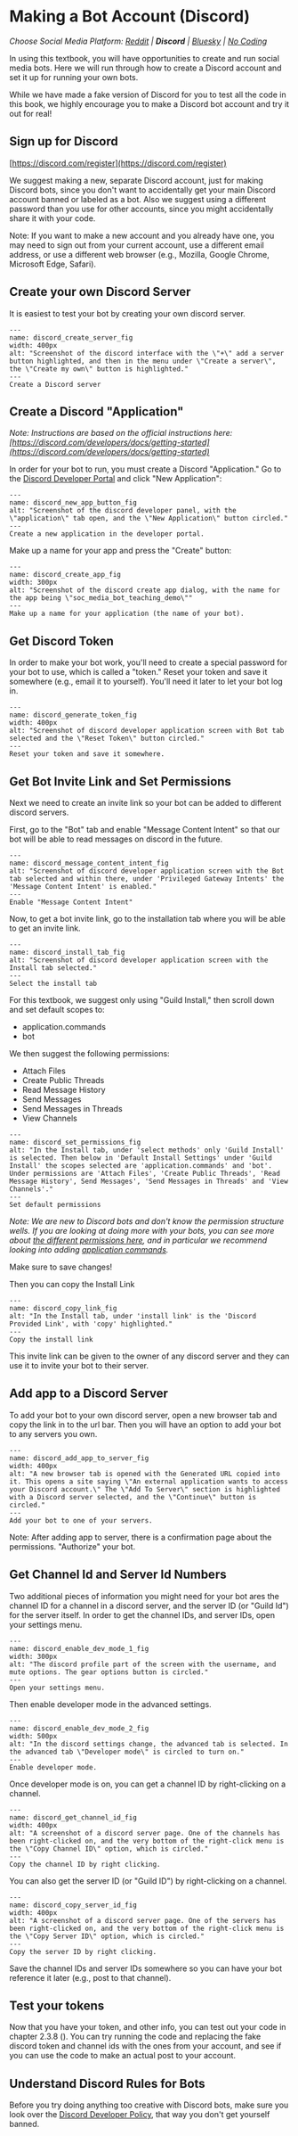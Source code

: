 # Making a Bot Account (Discord)
_Choose Social Media Platform: <a href='../../reddit/appendix/making_bot_account.html'>Reddit</a> | __Discord__ | <a href='../../bsky/appendix/making_bot_account.html'>Bluesky</a> | <a href='../../nocode/appendix/making_bot_account.html'>No Coding</a>_


In using this textbook, you will have opportunities to create and run social media bots. Here we will run through how to create a Discord account and set it up for running your own bots.

While we have made a fake version of Discord for you to test all the code in this book, we highly encourage you to make a Discord bot account and try it out for real!

## Sign up for Discord
[https://discord.com/register](https://discord.com/register)

We suggest making a new, separate Discord account, just for making Discord bots, since you don't want to accidentally get your main Discord account banned or labeled as a bot. Also we suggest using a different password than you use for other accounts, since you might accidentally share it with your code.

Note: If you want to make a new account and you already have one, you may need to sign out from your current account, use a different email address, or use a different web browser (e.g., Mozilla, Google Chrome, Microsoft Edge, Safari).

## Create your own Discord Server
It is easiest to test your bot by creating your own discord server.

```{figure} discord_create_server.png
---
name: discord_create_server_fig
width: 400px
alt: "Screenshot of the discord interface with the \"+\" add a server button highlighted, and then in the menu under \"Create a server\", the \"Create my own\" button is highlighted."
---
Create a Discord server
```


## Create a Discord "Application"

_Note: Instructions are based on the official instructions here: [https://discord.com/developers/docs/getting-started](https://discord.com/developers/docs/getting-started)_

In order for your bot to run, you must create a Discord "Application." Go to the [Discord Developer Portal](https://discord.com/developers/) and click "New Application":

```{figure} discord_new_app_button.png
---
name: discord_new_app_button_fig
alt: "Screenshot of the discord developer panel, with the \"application\" tab open, and the \"New Application\" button circled."
---
Create a new application in the developer portal.
```

Make up a name for your app and press the "Create" button:

```{figure} discord_create_app.png
---
name: discord_create_app_fig
width: 300px
alt: "Screenshot of the discord create app dialog, with the name for the app being \"soc_media_bot_teaching_demo\""
---
Make up a name for your application (the name of your bot).
```

## Get Discord Token
In order to make your bot work, you'll need to create a special password for your bot to use, which is called a "token." Reset your token and save it somewhere (e.g., email it to yourself). You'll need it later to let your bot log in.

```{figure} discord_generate_token.png
---
name: discord_generate_token_fig
width: 400px
alt: "Screenshot of discord developer application screen with Bot tab selected and the \"Reset Token\" button circled."
---
Reset your token and save it somewhere.
```

## Get Bot Invite Link and Set Permissions
Next we need to create an invite link so your bot can be added to different discord servers. 

First, go to the "Bot" tab and enable "Message Content Intent" so that our bot will be able to read messages on discord in the future.


```{figure} discord_message_content_intent.png
---
name: discord_message_content_intent_fig
alt: "Screenshot of discord developer application screen with the Bot tab selected and within there, under 'Privileged Gateway Intents' the 'Message Content Intent' is enabled."
---
Enable "Message Content Intent"
```


Now, to get a bot invite link, go to the installation tab where you will be able to get an invite link.

```{figure} discord_install_tab.png
---
name: discord_install_tab_fig
alt: "Screenshot of discord developer application screen with the Install tab selected."
---
Select the install tab
```


 For this textbook, we suggest only using "Guild Install," then scroll down and set default scopes to:
- application.commands
- bot

We then suggest the following permissions:
- Attach Files
- Create Public Threads
- Read Message History
- Send Messages
- Send Messages in Threads
- View Channels

```{figure} discord_set_permissions.png
---
name: discord_set_permissions_fig
alt: "In the Install tab, under 'select methods' only 'Guild Install' is selected. Then below in 'Default Install Settings' under 'Guild Install' the scopes selected are 'application.commands' and 'bot'. Under permissions are 'Attach Files', 'Create Public Threads', 'Read Message History', Send Messages', 'Send Messages in Threads' and 'View Channels'."
---
Set default permissions
```

_Note: We are new to Discord bots and don't know the permission structure wells. If you are looking at doing more with your bots, you can see more about [the different permissions here](https://discord.com/developers/docs/topics/oauth2#shared-resources-oauth2-scopes), and in particular we recommend looking into adding [application commands](https://discord.com/developers/docs/interactions/application-commands)._


Make sure to save changes!

Then you can copy the Install Link

```{figure} discord_copy_link.png
---
name: discord_copy_link_fig
alt: "In the Install tab, under 'install link' is the 'Discord Provided Link', with 'copy' highlighted."
---
Copy the install link
```

This invite link can be given to the owner of any discord server and they can use it to invite your bot to their server.

## Add app to a Discord Server
To add your bot to your own discord server, open a new browser tab and copy the link in to the url bar. Then you will have an option to add your bot to any servers you own.

```{figure} discord_add_app_to_server.png
---
name: discord_add_app_to_server_fig
width: 400px
alt: "A new browser tab is opened with the Generated URL copied into it. This opens a site saying \"An external application wants to access your Discord account.\" The \"Add To Server\" section is highlighted with a Discord server selected, and the \"Continue\" button is circled."
---
Add your bot to one of your servers.
```

Note: After adding app to server, there is a confirmation page about the permissions. "Authorize" your bot.

## Get Channel Id and Server Id Numbers

Two additional pieces of information you might need for your bot ares the channel ID for a channel in a discord server, and the server ID (or "Guild Id") for the server itself. In order to get the channel IDs, and server IDs, open your settings menu.

```{figure} discord_enable_dev_mode_1.png
---
name: discord_enable_dev_mode_1_fig
width: 300px
alt: "The discord profile part of the screen with the username, and mute options. The gear options button is circled."
---
Open your settings menu.
```

Then enable developer mode in the advanced settings.
```{figure} discord_enable_dev_mode_2.png
---
name: discord_enable_dev_mode_2_fig
width: 500px
alt: "In the discord settings change, the advanced tab is selected. In the advanced tab \"Developer mode\" is circled to turn on."
---
Enable developer mode.
```

Once developer mode is on, you can get a channel ID by right-clicking on a channel.
```{figure} discord_get_channel_id.png
---
name: discord_get_channel_id_fig
width: 400px
alt: "A screenshot of a discord server page. One of the channels has been right-clicked on, and the very bottom of the right-click menu is the \"Copy Channel ID\" option, which is circled."
---
Copy the channel ID by right clicking.
```

You can also get the server ID (or "Guild ID") by right-clicking on a channel.
```{figure} discord_copy_server_id.png
---
name: discord_copy_server_id_fig
width: 400px
alt: "A screenshot of a discord server page. One of the servers has been right-clicked on, and the very bottom of the right-click menu is the \"Copy Server ID\" option, which is circled."
---
Copy the server ID by right clicking.
```

Save the channel IDs and server IDs somewhere so you can have your bot reference it later (e.g., post to that channel).

##  Test your tokens
Now that you have your token, and other info, you can test out your code in chapter 2.3.8 ([](../ch02_definitions/03_automation/08_demo.ipynb)). You can try running the code and replacing the fake discord token and channel ids with the ones from your account, and see if you can use the code to make an actual post to your account.

## Understand Discord Rules for Bots
Before you try doing anything too creative with Discord bots, make sure you look over the [Discord Developer Policy](https://discord.com/developers/docs/policies-and-agreements/developer-policy), that way you don't get yourself banned.